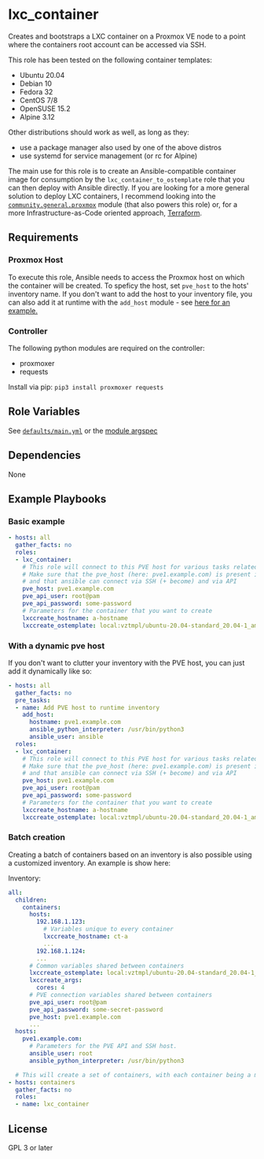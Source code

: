 lxc_container
=========

Creates and bootstraps a LXC container on a Proxmox VE node to a point where the containers root account can be accessed via SSH.

This role has been tested on the following container templates:
- Ubuntu 20.04
- Debian 10
- Fedora 32
- CentOS 7/8
- OpenSUSE 15.2
- Alpine 3.12

Other distributions should work as well, as long as they:
- use a package manager also used by one of the above distros
- use systemd for service management (or rc for Alpine)

The main use for this role is to create an Ansible-compatible container image for consumption by the `lxc_container_to_ostemplate` role
that you can then deploy with Ansible directly. If you are looking for a more general solution to deploy LXC containers, I recommend looking into the [`community.general.proxmox`](https://docs.ansible.com/ansible/latest/collections/community/general/proxmox_module.html) module (that also powers this role) or, for a more Infrastructure-as-Code oriented approach, [Terraform](https://www.terraform.io/).

Requirements
------------

### Proxmox Host

To execute this role, Ansible needs to access the Proxmox host on which the container will be created.
To speficy the host, set `pve_host` to the hots' inventory name. If you don't want to add the host
to your inventory file, you can also add it at runtime with the `add_host` module - see [here for an example.](#with-a-dynamic-pve-host)

### Controller

The following python modules are required on the controller:
- proxmoxer
- requests

Install via pip: `pip3 install proxmoxer requests`

Role Variables
--------------

See [`defaults/main.yml`](./defaults/main.yml) or the [module argspec](./meta/argument_specs.yml)

Dependencies
------------

None

Example Playbooks
----------------

### Basic example

```yaml
- hosts: all
  gather_facts: no
  roles:
  - lxc_container:
    # This role will connect to this PVE host for various tasks related to container setup
    # Make sure that the pve_host (here: pve1.example.com) is present in your inventory
    # and that ansible can connect via SSH (+ become) and via API
    pve_host: pve1.example.com
    pve_api_user: root@pam
    pve_api_password: some-password
    # Parameters for the container that you want to create
    lxccreate_hostname: a-hostname
    lxccreate_ostemplate: local:vztmpl/ubuntu-20.04-standard_20.04-1_amd64.tar.gz
```

### With a dynamic pve host

If you don't want to clutter your inventory with the PVE host, you can just add it dynamically like so:

```yaml
- hosts: all
  gather_facts: no
  pre_tasks:
  - name: Add PVE host to runtime inventory
    add_host:
      hostname: pve1.example.com
      ansible_python_interpreter: /usr/bin/python3
      ansible_user: ansible
  roles:
  - lxc_container:
    # This role will connect to this PVE host for various tasks related to container setup
    # Make sure that the pve_host (here: pve1.example.com) is present in your inventory
    # and that ansible can connect via SSH (+ become) and via API
    pve_host: pve1.example.com
    pve_api_user: root@pam
    pve_api_password: some-password
    # Parameters for the container that you want to create
    lxccreate_hostname: a-hostname
    lxccreate_ostemplate: local:vztmpl/ubuntu-20.04-standard_20.04-1_amd64.tar.gz

```

### Batch creation

Creating a batch of containers based on an inventory is also possible using a customized inventory. An example is show here:

Inventory:
```yaml
all:
  children:
    containers:
      hosts:
        192.168.1.123:
          # Variables unique to every container
          lxccreate_hostname: ct-a
          ...
        192.168.1.124:
        ...
      # Common variables shared between containers
      lxccreate_ostemplate: local:vztmpl/ubuntu-20.04-standard_20.04-1_amd64.tar.gz
      lxccreate_args:
        cores: 4
      # PVE connection variables shared between containers
      pve_api_user: root@pam
      pve_api_password: some-secret-password
      pve_host: pve1.example.com
      ...
  hosts:
    pve1.example.com:
      # Parameters for the PVE API and SSH host.
      ansible_user: root
      ansible_python_interpreter: /usr/bin/python3
```

```yaml
  # This will create a set of containers, with each container being a member of the `containers` group
- hosts: containers
  gather_facts: no
  roles:
  - name: lxc_container
```


License
-------

GPL 3 or later
